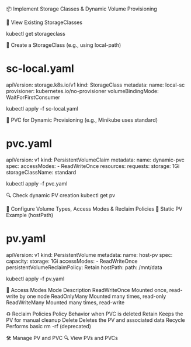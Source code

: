 📦 Implement Storage Classes & Dynamic Volume Provisioning

🔧 View Existing StorageClasses

kubectl get storageclass

🧱 Create a StorageClass (e.g., using local-path)

# sc-local.yaml
apiVersion: storage.k8s.io/v1
kind: StorageClass
metadata:
  name: local-sc
provisioner: kubernetes.io/no-provisioner
volumeBindingMode: WaitForFirstConsumer


kubectl apply -f sc-local.yaml

🚀 PVC for Dynamic Provisioning (e.g., Minikube uses standard)
# pvc.yaml
apiVersion: v1
kind: PersistentVolumeClaim
metadata:
  name: dynamic-pvc
spec:
  accessModes:
    - ReadWriteOnce
  resources:
    requests:
      storage: 1Gi
  storageClassName: standard

  kubectl apply -f pvc.yaml

🔍 Check dynamic PV creation
  kubectl get pv

📁 Configure Volume Types, Access Modes & Reclaim Policies
📂 Static PV Example (hostPath)
# pv.yaml
apiVersion: v1
kind: PersistentVolume
metadata:
  name: host-pv
spec:
  capacity:
    storage: 1Gi
  accessModes:
    - ReadWriteOnce
  persistentVolumeReclaimPolicy: Retain
  hostPath:
    path: /mnt/data

kubectl apply -f pv.yaml

🧾 Access Modes
Mode	Description
ReadWriteOnce	Mounted once, read-write by one node
ReadOnlyMany	Mounted many times, read-only
ReadWriteMany	Mounted many times, read-write

♻️ Reclaim Policies
Policy	Behavior when PVC is deleted
Retain	Keeps the PV for manual cleanup
Delete	Deletes the PV and associated data
Recycle	Performs basic rm -rf (deprecated)

🛠 Manage PV and PVC
🔍 View PVs and PVCs
